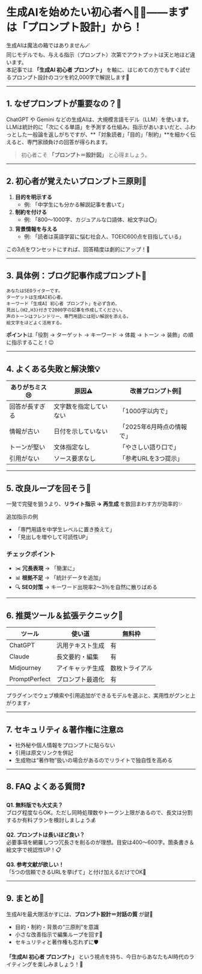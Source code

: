 # 生成AIを始めたい初心者へ🤖✨――まずは「プロンプト設計」から！

生成AIは魔法の箱ではありません🪄  
同じモデルでも、与える指示（プロンプト）次第でアウトプットは天と地ほど違います。  
本記事では **「生成AI 初心者 プロンプト」** を軸に、はじめての方でもすぐ試せるプロンプト設計のコツを約2,000字で解説します📜  

---

## 1. なぜプロンプトが重要なの？🔑

ChatGPT や Gemini などの生成AIは、大規模言語モデル（LLM）を使います。  
LLMは統計的に「次にくる単語」を予測する仕組み。指示があいまいだと、ふわっとした一般論を返しがちですが、**「対象読者」「目的」「制約」**を細かく伝えると、専門家顔負けの回答が得られます。  

> 初心者こそ **「プロンプト＝設計図」** と心得ましょう。

---

## 2. 初心者が覚えたいプロンプト三原則📌

1. **目的を明示する**  
   - 例: 「中学生にも分かる解説記事を書いて」  
2. **制約を付ける**  
   - 例: 「800〜1000字、カジュアルな口語体、絵文字は⭕️」  
3. **背景情報を与える**  
   - 例: 「読者は英語学習に悩む社会人、TOEIC600点を目指している」  

この3点をワンセットにすれば、回答精度は劇的にアップ！🚀  

---

## 3. 具体例：ブログ記事作成プロンプト📝

```text
あなたはSEOライターです。
ターゲットは生成AI初心者。
キーワード「生成AI 初心者 プロンプト」を必ず含め、
見出し(H2,H3)付きで2000字の記事を作成してください。
声のトーンはフレンドリー、専門用語には短い解説を添える。
絵文字をほどよく活用する。
```

**ポイント**は「役割 → ターゲット → キーワード → 体裁 → トーン → 装飾」の順に指示すること！😉  

---

## 4. よくある失敗と解決策💡

| ありがちミス😢 | 原因⚠️ | 改善プロンプト例🎯 |
| -------------- | ------- | ------------------- |
| 回答が長すぎる | 文字数を指定していない | 「1000字以内で」 |
| 情報が古い     | 日付を示していない     | 「2025年6月時点の情報で」 |
| トーンが堅い   | 文体指定なし           | 「やさしい語り口で」 |
| 引用がない     | ソース要求なし         | 「参考URLを3つ提示」 |

---

## 5. 改良ループを回そう🔄

一発で完璧を狙うより、**リライト指示 → 再生成** を数回まわす方が効率的✨  

追加指示の例  
- 「専門用語を中学生レベルに置き換えて」  
- 「見出しを増やして可読性UP」  

### チェックポイント  
- ✂️ **冗長表現** → 「簡潔に」  
- 📊 **根拠不足** → 「統計データを追加」  
- 🔍 **SEO対策** → キーワード出現率2〜3％を自然に散りばめる  

---

## 6. 推奨ツール＆拡張テクニック🧰

| ツール | 使い道 | 無料枠 |
| ------ | ------ | ------ |
| ChatGPT | 汎用テキスト生成 | 有 |
| Claude | 長文要約・編集   | 有 |
| Midjourney | アイキャッチ生成 | 数枚トライアル |
| PromptPerfect | プロンプト最適化 | 有 |

プラグインでウェブ検索や引用追加ができるモデルを選ぶと、実用性がグンと上がります⤴️  

---

## 7. セキュリティ＆著作権に注意⚖️

- 社外秘や個人情報をプロンプトに貼らない  
- 引用は原文リンクを併記  
- 生成物は“著作物”扱いの場合があるのでリライトで独自性を高める  

---

## 8. FAQ よくある質問❓

**Q1. 無料版でも大丈夫？**  
ブログ程度ならOK。ただし同時処理数やトークン上限があるので、長文は分割するか有料プランを検討しましょう💰  

**Q2. プロンプトは長いほど良い？**  
必要事項を網羅しつつ冗長さを削るのが理想。目安は400〜600字。箇条書き＆絵文字で視認性UP！📋  

**Q3. 参考文献が欲しい！**  
「5つの信頼できるURLを挙げて」と付け加えるだけでOK🔗  

---

## 9. まとめ🎉

生成AIを最大限活かすには、**プロンプト設計＝対話の質** が鍵🔑  

- 目的・制約・背景の“三原則”を意識  
- 小さな改善指示で編集ループを回す🔄  
- セキュリティと著作権も忘れずに🛡️  

**「生成AI 初心者 プロンプト」** という視点を持ち、今日からあなたもAI時代のライティングを楽しみましょう！🌟


